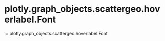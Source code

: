 # plotly.graph_objects.scattergeo.hoverlabel.Font

::: plotly.graph_objects.scattergeo.hoverlabel.Font
